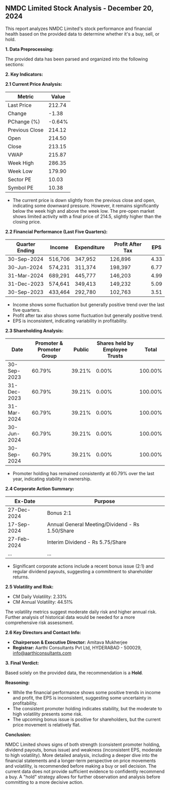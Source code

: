 ## NMDC Limited Stock Analysis - December 20, 2024

This report analyzes NMDC Limited's stock performance and financial health based on the provided data to determine whether it's a buy, sell, or hold.

**1. Data Preprocessing:**

The provided data has been parsed and organized into the following sections:

**2. Key Indicators:**

**2.1 Current Price Analysis:**

| Metric             | Value     |
|----------------------|-----------|
| Last Price          | 212.74    |
| Change              | -1.38     |
| PChange (%)         | -0.64%    |
| Previous Close      | 214.12    |
| Open                | 214.50    |
| Close               | 213.15    |
| VWAP                | 215.87    |
| Week High           | 286.35    |
| Week Low            | 179.90    |
| Sector PE           | 10.03     |
| Symbol PE           | 10.38     |


* The current price is down slightly from the previous close and open, indicating some downward pressure.  However, it remains significantly below the week high and above the week low.  The pre-open market shows limited activity with a final price of 214.5, slightly higher than the closing price.

**2.2 Financial Performance (Last Five Quarters):**

| Quarter Ending     | Income       | Expenditure  | Profit After Tax | EPS      |
|----------------------|--------------|---------------|-------------------|----------|
| 30-Sep-2024       | 516,706      | 347,952       | 126,896           | 4.33     |
| 30-Jun-2024        | 574,231      | 311,374       | 198,397           | 6.77     |
| 31-Mar-2024        | 689,291      | 445,777       | 146,203           | 4.99     |
| 31-Dec-2023        | 574,641      | 349,413       | 149,232           | 5.09     |
| 30-Sep-2023        | 433,464      | 292,780       | 102,763           | 3.51     |

* Income shows some fluctuation but generally positive trend over the last five quarters.
* Profit after tax also shows some fluctuation but generally positive trend.
* EPS is inconsistent, indicating variability in profitability.

**2.3 Shareholding Analysis:**

| Date       | Promoter & Promoter Group | Public | Shares held by Employee Trusts | Total |
|------------|---------------------------|--------|-------------------------------|-------|
| 30-Sep-2023 | 60.79%                     | 39.21% | 0.00%                          | 100.00%|
| 31-Dec-2023 | 60.79%                     | 39.21% | 0.00%                          | 100.00%|
| 31-Mar-2024 | 60.79%                     | 39.21% | 0.00%                          | 100.00%|
| 30-Jun-2024 | 60.79%                     | 39.21% | 0.00%                          | 100.00%|
| 30-Sep-2024 | 60.79%                     | 39.21% | 0.00%                          | 100.00%|

* Promoter holding has remained consistently at 60.79% over the last year, indicating stability in ownership.

**2.4 Corporate Action Summary:**

| Ex-Date     | Purpose                                      |
|-------------|----------------------------------------------|
| 27-Dec-2024 | Bonus 2:1                                     |
| 17-Sep-2024 | Annual General Meeting/Dividend - Rs 1.50/Share |
| 27-Feb-2024 | Interim Dividend - Rs 5.75/Share              |
| ...         | ...                                          |

* Significant corporate actions include a recent bonus issue (2:1) and regular dividend payouts, suggesting a commitment to shareholder returns.

**2.5 Volatility and Risk:**

* CM Daily Volatility: 2.33%
* CM Annual Volatility: 44.51%

The volatility metrics suggest moderate daily risk and higher annual risk.  Further analysis of historical data would be needed for a more comprehensive risk assessment.

**2.6 Key Directors and Contact Info:**

* **Chairperson & Executive Director:** Amitava Mukherjee
* **Registrar:** Aarthi Consultants Pvt Ltd, HYDERABAD - 500029, info@aarthiconsultants.com

**3. Final Verdict:**

Based solely on the provided data, the recommendation is a **Hold**.

**Reasoning:**

* While the financial performance shows some positive trends in income and profit, the EPS is inconsistent, suggesting some uncertainty in profitability.
* The consistent promoter holding indicates stability, but the moderate to high volatility presents some risk.
* The upcoming bonus issue is positive for shareholders, but the current price movement is relatively flat.

**Conclusion:**

NMDC Limited shows signs of both strength (consistent promoter holding, dividend payouts, bonus issue) and weakness (inconsistent EPS, moderate to high volatility).  More detailed analysis, including a deeper dive into the financial statements and a longer-term perspective on price movements and volatility, is recommended before making a buy or sell decision.  The current data does not provide sufficient evidence to confidently recommend a buy.  A "hold" strategy allows for further observation and analysis before committing to a more decisive action.
